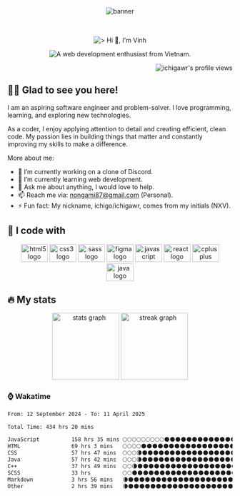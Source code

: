 <div align="center">
  <img
    src="assets/banner.png"
    alt="banner"
  />
</div>

<br />
<br />

<p align="center">
  <img src="https://readme-typing-svg.demolab.com?font=Fira+Code&size=32&duration=3000&pause=500&center=true&width=435&height=50&lines=%3E+Hi+%F0%9F%91%8B%2C+;I'm+Vinh" alt="> Hi 👋, I'm Vinh" />
</p>

<p align="center">
  <img src="https://readme-typing-svg.demolab.com?font=Fira+Code&duration=3500&pause=0&center=true&repeat=false&width=600&height=30&lines=A+web+development+enthusiast+from+Vietnam." alt="A web development enthusiast from Vietnam." />
</p>

<p align="right">
  <img
    src="https://komarev.com/ghpvc/?username=ichigawr&label=Profile%20views&color=0e75b6&style=for-the-badge"
    alt="ichigawr's profile views"
  />
</p>

<h2 align="left">🙋‍♂️ Glad to see you here!</h2>

<p align="left">I am an aspiring software engineer and problem-solver. I love programming, learning, and exploring new technologies.</p>

<p align="left">
  As a coder, I enjoy applying attention to detail and creating efficient, clean code.
  My passion lies in building things that matter and constantly improving my skills to make a difference.
</p>

<p>More about me:</p>

<ul align="left">
  <li>🔭 I’m currently working on a clone of Discord.</li>
  <li>🌱 I’m currently learning web development.</li>
  <li>💬 Ask me about anything, I would love to help.</li>
  <li>📫 Reach me via: <a href="mailto:nongami87@gmail.com">nongami87@gmail.com</a> (Personal).</li>
  <li>⚡ Fun fact: My nickname, ichigo/ichigawr, comes from my initials (NXV).</li>
</ul>

<h2 align="left">🔧 I code with</h2>

<div align="center">
  <img src="https://cdn.jsdelivr.net/gh/devicons/devicon/icons/html5/html5-original.svg" height="40" width="60" alt="html5 logo" />
  <img src="https://cdn.jsdelivr.net/gh/devicons/devicon/icons/css3/css3-original.svg" height="40" width="60" alt="css3 logo" />
  <img src="https://cdn.jsdelivr.net/gh/devicons/devicon/icons/sass/sass-original.svg" height="40" width="60" alt="sass logo" />
  <img src="https://cdn.jsdelivr.net/gh/devicons/devicon/icons/figma/figma-original.svg" height="40" width="60" alt="figma logo" />
  <img src="https://cdn.jsdelivr.net/gh/devicons/devicon/icons/javascript/javascript-original.svg" height="40" width="60" alt="javascript logo" />
  <img src="https://cdn.jsdelivr.net/gh/devicons/devicon/icons/react/react-original.svg" height="40" width="60" alt="react logo" />
  <img src="https://cdn.jsdelivr.net/gh/devicons/devicon/icons/cplusplus/cplusplus-original.svg" height="40" width="60" alt="cplusplus logo" />
  <img src="https://cdn.jsdelivr.net/gh/devicons/devicon/icons/java/java-original.svg" height="40" width="60" alt="java logo" />
  <!-- <img src="https://skillicons.dev/icons?i=html,css,sass,figma,js,cpp,java,git,github" alt="dev icons" /> -->
</div>

<h2 align="left">🔥 My stats</h2>

<div align="center">
  <!-- Stats Card -->
  <picture>
    <source
      srcset="https://github-readme-stats.vercel.app/api?username=ichigawr&hide_title=true&rank_icon=github&show_icons=true&include_all_commits=true&count_private=true&disable_animations=false&theme=dracula&locale=en&hide_border=true&order=1"
      media="(prefers-color-scheme: dark)"
    />
    <source
      srcset="https://github-readme-stats.vercel.app/api?username=ichigawr&hide_title=true&rank_icon=github&show_icons=true&include_all_commits=true&count_private=true&disable_animations=false&locale=en&order=1"
      media="(prefers-color-scheme: light), (prefers-color-scheme: no-preference)"
    />
    <img src="https://github-readme-stats.vercel.app/api?username=ichigawr" height="150" alt="stats graph"  />
  </picture>
  <!-- Streak Card -->
  <picture>
    <source
      srcset="https://github-readme-streak-stats-ichigawr.vercel.app?user=ichigawr&locale=en&theme=dracula&hide_border=true&order=3"
      media="(prefers-color-scheme: dark)"
    />
    <source
      srcset="https://github-readme-streak-stats-ichigawr.vercel.app?user=ichigawr&locale=en&order=3"
      media="(prefers-color-scheme: light), (prefers-color-scheme: no-preference)"
    />
    <img src="https://github-readme-streak-stats-ichigawr.vercel.app?user=ichigawr" height="150" alt="streak graph"  />
  </picture>
</div>

<h3>⌚ Wakatime</h3>

<!--START_SECTION:waka-->

```txt
From: 12 September 2024 - To: 11 April 2025

Total Time: 434 hrs 20 mins

JavaScript          158 hrs 35 mins 🌕🌕🌕🌕🌕🌕🌕🌕🌕🌑🌑🌑🌑🌑🌑🌑🌑🌑🌑🌑🌑🌑🌑🌑🌑   36.29 %
HTML                69 hrs 3 mins   🌕🌕🌕🌕🌑🌑🌑🌑🌑🌑🌑🌑🌑🌑🌑🌑🌑🌑🌑🌑🌑🌑🌑🌑🌑   15.80 %
CSS                 57 hrs 47 mins  🌕🌕🌕🌘🌑🌑🌑🌑🌑🌑🌑🌑🌑🌑🌑🌑🌑🌑🌑🌑🌑🌑🌑🌑🌑   13.22 %
Java                57 hrs 42 mins  🌕🌕🌕🌘🌑🌑🌑🌑🌑🌑🌑🌑🌑🌑🌑🌑🌑🌑🌑🌑🌑🌑🌑🌑🌑   13.21 %
C++                 37 hrs 49 mins  🌕🌕🌘🌑🌑🌑🌑🌑🌑🌑🌑🌑🌑🌑🌑🌑🌑🌑🌑🌑🌑🌑🌑🌑🌑   08.66 %
SCSS                33 hrs          🌕🌕🌑🌑🌑🌑🌑🌑🌑🌑🌑🌑🌑🌑🌑🌑🌑🌑🌑🌑🌑🌑🌑🌑🌑   07.55 %
Markdown            3 hrs 56 mins   🌘🌑🌑🌑🌑🌑🌑🌑🌑🌑🌑🌑🌑🌑🌑🌑🌑🌑🌑🌑🌑🌑🌑🌑🌑   00.90 %
Other               2 hrs 39 mins   🌘🌑🌑🌑🌑🌑🌑🌑🌑🌑🌑🌑🌑🌑🌑🌑🌑🌑🌑🌑🌑🌑🌑🌑🌑   00.61 %
```

<!--END_SECTION:waka-->
